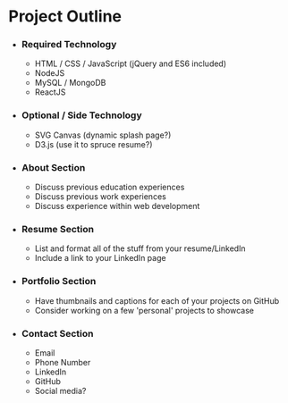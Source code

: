 # Project Outline

* ### **Required Technology**
   * HTML / CSS / JavaScript (jQuery and ES6 included)
   * NodeJS
   * MySQL / MongoDB
   * ReactJS

* ### **Optional / Side Technology**
   * SVG Canvas (dynamic splash page?)
   * D3.js (use it to spruce resume?)

* ### **About Section**
    * Discuss previous education experiences
    * Discuss previous work experiences
    * Discuss experience within web development

* ### **Resume Section**
    * List and format all of the stuff from your resume/LinkedIn
    * Include a link to your LinkedIn page

* ### **Portfolio Section**
    * Have thumbnails and captions for each of your projects on GitHub
    * Consider working on a few 'personal' projects to showcase

* ### **Contact Section**
    * Email
    * Phone Number
    * LinkedIn
    * GitHub
    * Social media?
